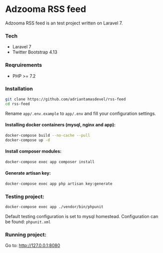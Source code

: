 # Adzooma RSS feed 
Adzooma RSS feed is an test project written on Laravel 7.
### Tech

* Laravel 7
* Twitter Bootstrap 4.13

### Reqruirements

* PHP >= 7.2


### Installation

```sh
git clone https://github.com/adriantamasdevel/rss-feed
cd rss-feed
```
Rename ```app/.env.example``` to ```app/.env``` and fill your configuration settings.

#### Installing docker containers (mysql, nginx and app):
```sh
docker-compose build --no-cache --pull
docker-compose up -d
```

#### Install composer modules:
```sh
docker-compose exec app composer install
```

#### Generate artisan key:
```sh
docker-compose exec app php artisan key:generate
```
### Testing project:

```sh
docker-compose exec app ./vendor/bin/phpunit
```

Default testing configuration is set to mysql homestead. Configuration can be found: ```phpunit.xml```

### Running project:

Go to: http://127.0.0.1:8080